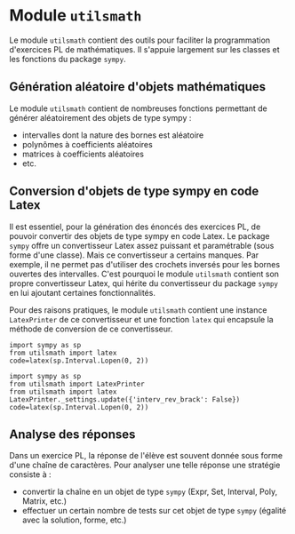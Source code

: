 # Module `utilsmath`

Le module `utilsmath` contient des outils pour faciliter la programmation d'exercices PL de mathématiques. Il s'appuie largement sur les classes et les fonctions du package `sympy`.

## Génération aléatoire d'objets mathématiques

Le module `utilsmath` contient de nombreuses fonctions permettant de générer aléatoirement des objets de type sympy :
- intervalles dont la nature des bornes est aléatoire
- polynômes à coefficients aléatoires
- matrices à coefficients aléatoires
- etc.

## Conversion d'objets de type sympy en code Latex

Il est essentiel, pour la génération des énoncés des exercices PL, de pouvoir convertir des objets de type sympy en code Latex. Le package `sympy` offre un convertisseur Latex assez puissant et paramétrable (sous forme d'une classe). Mais ce convertisseur a certains manques. Par exemple, il ne permet pas d'utiliser des crochets inversés pour les bornes ouvertes des intervalles. C'est pourquoi le module `utilsmath` contient son propre convertisseur Latex, qui hérite du convertisseur du package `sympy` en lui ajoutant certaines fonctionnalités.

Pour des raisons pratiques, le module `utilsmath` contient une instance `LatexPrinter` de ce convertisseur et une fonction `latex` qui encapsule la méthode de conversion de ce convertisseur.

~~~~
import sympy as sp
from utilsmath import latex
code=latex(sp.Interval.Lopen(0, 2))
~~~~

~~~~
import sympy as sp
from utilsmath import LatexPrinter
from utilsmath import latex
LatexPrinter._settings.update({'interv_rev_brack': False})
code=latex(sp.Interval.Lopen(0, 2))
~~~~

## Analyse des réponses

Dans un exercice PL, la réponse de l'élève est souvent donnée sous forme d'une chaîne de caractères. Pour analyser une telle réponse une stratégie consiste à :
- convertir la chaîne en un objet de type `sympy` (Expr, Set, Interval, Poly, Matrix, etc.)
- effectuer un certain nombre de tests sur cet objet de type `sympy` (égalité avec la solution, forme, etc.)

